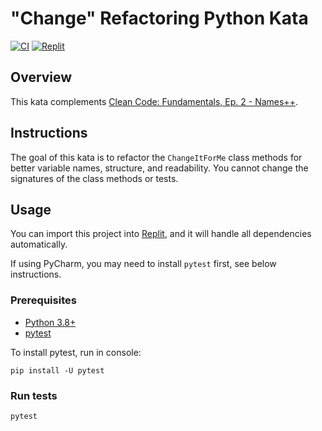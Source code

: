 # "Change" Refactoring Python Kata

[![CI](https://github.com/Coding-Cuddles/change-refactoring-python-kata/actions/workflows/main.yml/badge.svg)](https://github.com/Coding-Cuddles/change-refactoring-python-kata/actions/workflows/main.yml)
[![Replit](https://replit.com/badge?caption=Try%20with%20Replit&variant=small)](https://replit.com/new/github/Coding-Cuddles/change-refactoring-pythong-kata)

## Overview

This kata complements [Clean Code: Fundamentals, Ep. 2 - Names++](https://cleancoders.com/episode/clean-code-episode-2).

## Instructions

The goal of this kata is to refactor the `ChangeItForMe` class methods for
better variable names, structure, and readability. You cannot change the
signatures of the class methods or tests.

## Usage

You can import this project into [Replit](https://replit.com), and it will
handle all dependencies automatically.

If using PyCharm, you may need to install `pytest` first, see below instructions.


### Prerequisites

* [Python 3.8+](https://www.python.org/)
* [pytest](https://pytest.org)

To install pytest, run in console:
```console
pip install -U pytest
```

### Run tests

```console
pytest
```

